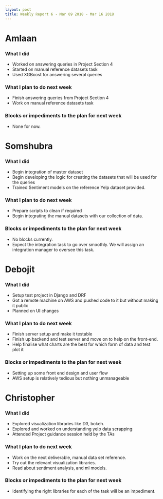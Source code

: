 ```yaml
---
layout: post
title: Weekly Report 6 - Mar 09 2018 - Mar 16 2018
---
```


# Amlaan

### What I did

- Worked on answering queries in Project Section 4
- Started on manual reference datasets task
- Used XGBoost for answering several queries

### What I plan to do next week

- Finish answering queries from Project Section 4
- Work on manual reference datasets task

### Blocks or impediments to the plan for next week

- None for now.

# Somshubra

### What I did

- Begin integration of master dataset
- Begin developing the logic for creating the datasets that will be used for the queries
- Trained Sentiment models on the reference Yelp dataset provided.

### What I plan to do next week

- Prepare scripts to clean if required
- Begin integrating the manual datasets with our collection of data.

### Blocks or impediments to the plan for next week

- No blocks currently.
- Expect the integration task to go over smoothly. We will assign an integration manager to oversee this task.

# Debojit

### What I did
- Setup test project in Django and DRF
- Got a remote machine on AWS and pushed code to it but without making it public
- Planned on UI changes

### What I plan to do next week
- Finish server setup and make it testable
- Finish up backend and test server and move on to help on the front-end.
- Help finalise what charts are the best for which form of data and test plot it

### Blocks or impediments to the plan for next week
- Setting up some front end design and user flow
- AWS setup is relatively tedious but nothing unmanageable

# Christopher

### What I did
- Explored visualization libraries like D3, bokeh.
- Explored and worked on understanding yelp data scrapping
- Attended Project guidance session held by the TAs

### What I plan to do next week
- Work on the next deliverable, manual data set reference.
- Try out the relevant visualization libraries.
- Read about sentiment analysis, and ml models.

### Blocks or impediments to the plan for next week
- Identifying the right libraries for each of the task will be an impediment.
